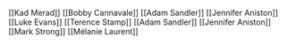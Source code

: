 [[Kad Merad]]
[[Bobby Cannavale]]
[[Adam Sandler]]
[[Jennifer Aniston]]
[[Luke Evans]]
[[Terence Stamp]]
[[Adam Sandler]]
[[Jennifer Aniston]]
[[Mark Strong]]
[[Mélanie Laurent]]
